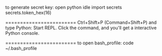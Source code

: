 to generate secret key:
open python idle
import secrets
secrets.token_hex(16)

========================
Ctrl+Shift+P (Command+Shift+P) and type Python: Start REPL. Click the command, and you'll get a interactive Python console.

========================
to open bash_profile:
code ~/.bash_profile